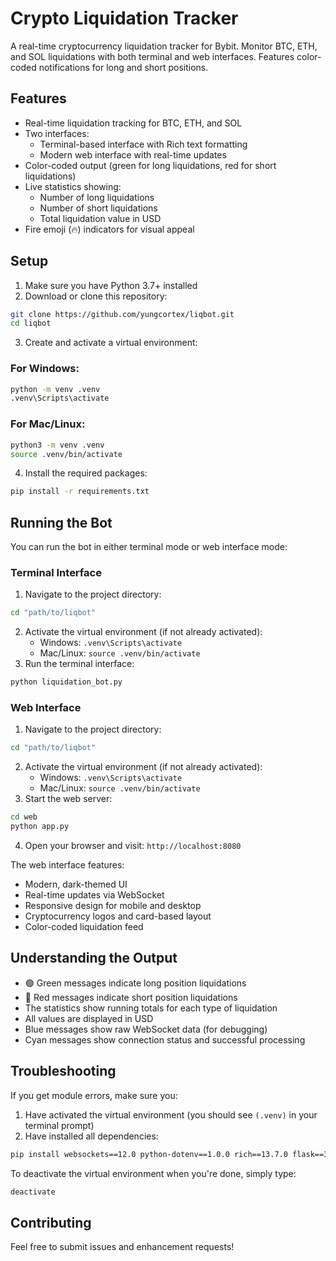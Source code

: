 # Crypto Liquidation Tracker

A real-time cryptocurrency liquidation tracker for Bybit. Monitor BTC, ETH, and SOL liquidations with both terminal and web interfaces. Features color-coded notifications for long and short positions.

## Features

- Real-time liquidation tracking for BTC, ETH, and SOL
- Two interfaces:
  - Terminal-based interface with Rich text formatting
  - Modern web interface with real-time updates
- Color-coded output (green for long liquidations, red for short liquidations)
- Live statistics showing:
  - Number of long liquidations
  - Number of short liquidations
  - Total liquidation value in USD
- Fire emoji (🔥) indicators for visual appeal

## Setup

1. Make sure you have Python 3.7+ installed
2. Download or clone this repository:
```bash
git clone https://github.com/yungcortex/liqbot.git
cd liqbot
```

3. Create and activate a virtual environment:

### For Windows:
```bash
python -m venv .venv
.venv\Scripts\activate
```

### For Mac/Linux:
```bash
python3 -m venv .venv
source .venv/bin/activate
```

4. Install the required packages:
```bash
pip install -r requirements.txt
```

## Running the Bot

You can run the bot in either terminal mode or web interface mode:

### Terminal Interface

1. Navigate to the project directory:
```bash
cd "path/to/liqbot"
```
2. Activate the virtual environment (if not already activated):
   - Windows: `.venv\Scripts\activate`
   - Mac/Linux: `source .venv/bin/activate`
3. Run the terminal interface:
```bash
python liquidation_bot.py
```

### Web Interface

1. Navigate to the project directory:
```bash
cd "path/to/liqbot"
```
2. Activate the virtual environment (if not already activated):
   - Windows: `.venv\Scripts\activate`
   - Mac/Linux: `source .venv/bin/activate`
3. Start the web server:
```bash
cd web
python app.py
```
4. Open your browser and visit: `http://localhost:8080`

The web interface features:
- Modern, dark-themed UI
- Real-time updates via WebSocket
- Responsive design for mobile and desktop
- Cryptocurrency logos and card-based layout
- Color-coded liquidation feed

## Understanding the Output

- 🟢 Green messages indicate long position liquidations
- 🔴 Red messages indicate short position liquidations
- The statistics show running totals for each type of liquidation
- All values are displayed in USD
- Blue messages show raw WebSocket data (for debugging)
- Cyan messages show connection status and successful processing

## Troubleshooting

If you get module errors, make sure you:
1. Have activated the virtual environment (you should see `(.venv)` in your terminal prompt)
2. Have installed all dependencies:
```bash
pip install websockets==12.0 python-dotenv==1.0.0 rich==13.7.0 flask==3.0.2 flask-socketio==5.3.6
```

To deactivate the virtual environment when you're done, simply type:
```bash
deactivate
```

## Contributing

Feel free to submit issues and enhancement requests!
